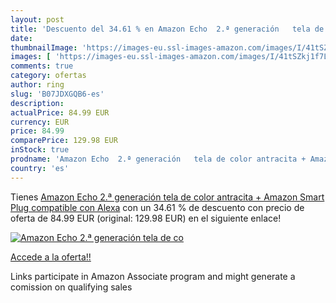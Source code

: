 ```yaml
---
layout: post
title: 'Descuento del 34.61 % en Amazon Echo  2.ª generación   tela de co'
date: 
thumbnailImage: 'https://images-eu.ssl-images-amazon.com/images/I/41tSZkj1f7L._SL200_.jpg'
images: [ 'https://images-eu.ssl-images-amazon.com/images/I/41tSZkj1f7L._SL200_.jpg' ]
comments: true
category: ofertas
author: ring
slug: 'B07JDXGQB6-es'
description:
actualPrice: 84.99 EUR
currency: EUR
price: 84.99
comparePrice: 129.98 EUR
inStock: true
prodname: 'Amazon Echo  2.ª generación   tela de color antracita + Amazon Smart Plug  compatible con Alexa'
country: 'es'
---
```


Tienes [Amazon Echo  2.ª generación   tela de color antracita + Amazon Smart Plug  compatible con Alexa](https://www.amazon.es/dp/B07JDXGQB6/?tag=tolees-21) con un 34.61 % de descuento con precio de oferta de 84.99 EUR (original: 129.98 EUR) en el siguiente enlace!

[![Amazon Echo  2.ª generación   tela de co](https://images-eu.ssl-images-amazon.com/images/I/41tSZkj1f7L._SL200_.jpg)](https://www.amazon.es/dp/B07JDXGQB6/?tag=tolees-21)

[Accede a la oferta!!](https://www.amazon.es/dp/B07JDXGQB6/?tag=tolees-21)

Links participate in Amazon Associate program and might generate a comission on qualifying sales


